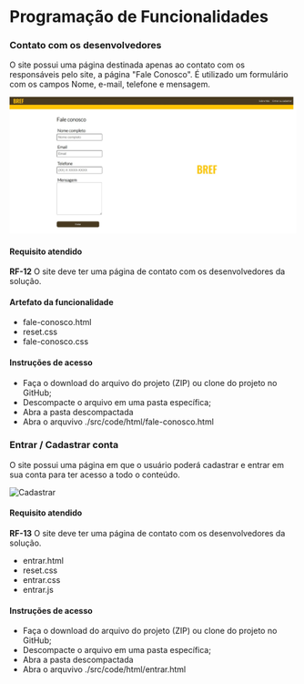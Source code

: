 # Programação de Funcionalidades



### Contato com os desenvolvedores

O site possui uma página destinada apenas ao contato com os responsáveis pelo site, a página "Fale Conosco". É utilizado um formulário com os campos Nome, e-mail, telefone e mensagem.

![Fale conosco](img/fale-conosco-v1.jpeg)

#### Requisito atendido

**RF-12** O site deve ter uma página de contato com os desenvolvedores da solução.

#### Artefato da funcionalidade

* fale-conosco.html
* reset.css
* fale-conosco.css

#### Instruções de acesso

* Faça o download do arquivo do projeto (ZIP) ou clone do projeto no GitHub;
* Descompacte o arquivo em uma pasta específica;
* Abra a pasta descompactada
* Abra o arquvivo ./src/code/html/fale-conosco.html


### Entrar / Cadastrar conta

O site possui uma página em que o usuário poderá cadastrar e entrar em sua conta para ter acesso a todo o conteúdo.

![Cadastrar](img/cadastrar-default.png)

#### Requisito atendido

**RF-13** O site deve ter uma página de contato com os desenvolvedores da solução.

* entrar.html
* reset.css
* entrar.css
* entrar.js

#### Instruções de acesso

* Faça o download do arquivo do projeto (ZIP) ou clone do projeto no GitHub;
* Descompacte o arquivo em uma pasta específica;
* Abra a pasta descompactada
* Abra o arquvivo ./src/code/html/entrar.html
